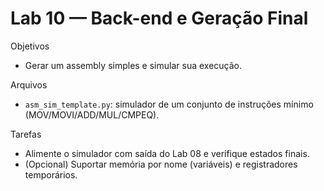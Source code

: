 # Lab 10 — Back-end e Geração Final

Objetivos
- Gerar um assembly simples e simular sua execução.

Arquivos
- `asm_sim_template.py`: simulador de um conjunto de instruções mínimo (MOV/MOVI/ADD/MUL/CMPEQ).

Tarefas
- Alimente o simulador com saída do Lab 08 e verifique estados finais.
- (Opcional) Suportar memória por nome (variáveis) e registradores temporários.

